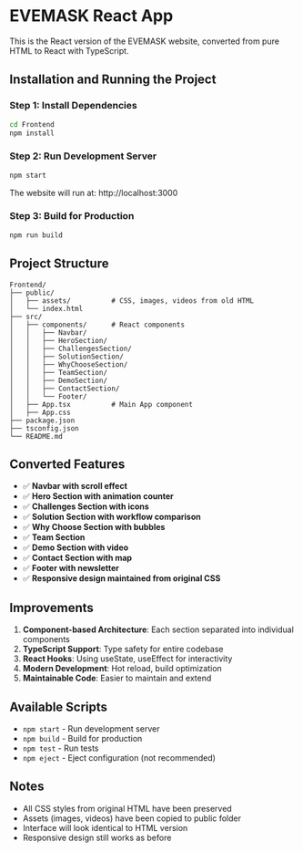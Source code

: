# EVEMASK React App

This is the React version of the EVEMASK website, converted from pure HTML to React with TypeScript.

## Installation and Running the Project

### Step 1: Install Dependencies
```bash
cd Frontend
npm install
```

### Step 2: Run Development Server
```bash
npm start
```

The website will run at: http://localhost:3000

### Step 3: Build for Production
```bash
npm run build
```

## Project Structure

```
Frontend/
├── public/
│   ├── assets/          # CSS, images, videos from old HTML
│   └── index.html
├── src/
│   ├── components/      # React components
│   │   ├── Navbar/
│   │   ├── HeroSection/
│   │   ├── ChallengesSection/
│   │   ├── SolutionSection/
│   │   ├── WhyChooseSection/
│   │   ├── TeamSection/
│   │   ├── DemoSection/
│   │   ├── ContactSection/
│   │   └── Footer/
│   ├── App.tsx          # Main App component
│   ├── App.css
├── package.json
├── tsconfig.json
└── README.md
```

## Converted Features

- ✅ **Navbar with scroll effect**
- ✅ **Hero Section with animation counter**
- ✅ **Challenges Section with icons**
- ✅ **Solution Section with workflow comparison**
- ✅ **Why Choose Section with bubbles**
- ✅ **Team Section**
- ✅ **Demo Section with video**
- ✅ **Contact Section with map**
- ✅ **Footer with newsletter**
- ✅ **Responsive design maintained from original CSS**

## Improvements

1. **Component-based Architecture**: Each section separated into individual components
2. **TypeScript Support**: Type safety for entire codebase
3. **React Hooks**: Using useState, useEffect for interactivity
4. **Modern Development**: Hot reload, build optimization
5. **Maintainable Code**: Easier to maintain and extend

## Available Scripts

- `npm start` - Run development server
- `npm build` - Build for production
- `npm test` - Run tests
- `npm eject` - Eject configuration (not recommended)

## Notes

- All CSS styles from original HTML have been preserved
- Assets (images, videos) have been copied to public folder
- Interface will look identical to HTML version
- Responsive design still works as before
